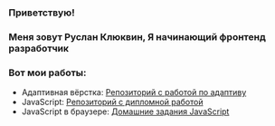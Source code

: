  ###    Приветствую!
###  Меня зовут Руслан Клюквин, Я начинающий фронтенд разработчик
### Вот мои работы: 

-  Адаптивная вёрстка: [Репозиторий с работой по адаптиву](https://github.com/RuslanKlukvin/MQ-Diploma)
-  JavaScript: [Репозиторий с дипломной работой](https://github.com/RuslanKlukvin/js-cp-diploma-edited)
-  JavaScript в браузере: [Домашние задания JavaScript](https://github.com/RuslanKlukvin/bhj-homeworks)  
